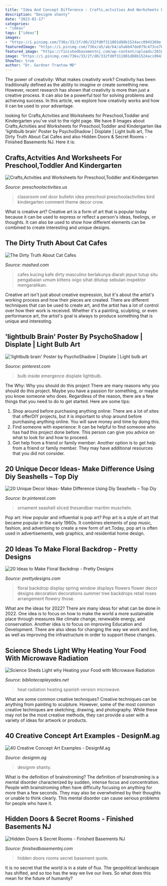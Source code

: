 ```yaml
---
title: "Idea And Concept Difference : Crafts,actvities And Worksheets For Preschool,toddler And Kindergarten"
description: "Designm shanty"
date: "2023-01-17"
categories:
- "ideas"
tags: ["ideas"]
images:
- "https://i.pinimg.com/736x/33/2f/d0/332fd0f311001d88b1524acc8943369e.jpg"
featuredImage: "https://i.pinimg.com/736x/a5/ab/b4/a5abb47de879c473ce788eae8a772eed.jpg"
featured_image: "https://finishedbasementnj.com/wp-content/uploads/2018/12/IMG_2892.jpg"
image: "https://i.pinimg.com/736x/33/2f/d0/332fd0f311001d88b1524acc8943369e.jpg"
ShowToc: true
author: "Dr. Gardner Trantow MD"
---
```



The power of creativity: What makes creativity work?
Creativity has been traditionally defined as the ability to imagine or create something new. However, recent research has shown that creativity is more than just a creative process. It can also be a powerful tool for solving problems and achieving success. In this article, we explore how creativity works and how it can be used to your advantage.

	

		
looking for Crafts,Actvities and Worksheets for Preschool,Toddler and Kindergarten you've visit to the right page. We have 8 Images about Crafts,Actvities and Worksheets for Preschool,Toddler and Kindergarten like &#039;lightbulb brain&#039; Poster by PsychoShadow | Displate | Light bulb art, The Dirty Truth About Cat Cafes and also Hidden Doors &amp; Secret Rooms - Finished Basements NJ. Here it is:
		
    
## Crafts,Actvities And Worksheets For Preschool,Toddler And Kindergarten

<img loading=lazy src="http://www.preschoolactivities.us/wp-content/uploads/2015/03/Owl-classroom-door-idea.jpg" onerror="this.onerror=null;this.src='https://tse1.mm.bing.net/th?id=OIP.KtcBlVZXuyE5ZwQfPxQvggHaOg&amp;pid=15.1';" alt="Crafts,Actvities and Worksheets for Preschool,Toddler and Kindergarten">

_Source: preschoolactivities.us_

>classroom owl door bulletin idea preschool preschoolactivities bird kindergarten comment theme decor crow. 

	

What is creative art?
Creative art is a form of art that is popular today because it can be used to express or reflect a person's ideas, feelings, or thoughts. It can also be used to show how different elements can be combined to create interesting and unique designs.

    
## The Dirty Truth About Cat Cafes

<img loading=lazy src="https://www.mashed.com/img/gallery/the-dirty-truth-about-cat-cafes/intro-1524155430.jpg" onerror="this.onerror=null;this.src='https://tse3.mm.bing.net/th?id=OIP.V5Vg-VIyIC1nPDtLzbyCpAHaEK&amp;pid=15.1';" alt="The Dirty Truth About Cat Cafes">

_Source: mashed.com_

>cafes kucing kafe dirty masculino berlakunya diarah jepun tutup situ pengabaian umum kittens ixigo sihat ditutup sebulan inspektor mengarahkan. 

	

Creative art isn't just about creative expression, but it's about the artist's working process and how their pieces are created. There are different techniques that can be used to create art, and the artist has a lot of control over how their work is received. Whether it's a painting, sculpting, or even performance art, the artist's goal is always to produce something that is unique and interesting.

    
## &#039;lightbulb Brain&#039; Poster By PsychoShadow | Displate | Light Bulb Art

<img loading=lazy src="https://i.pinimg.com/736x/33/2f/d0/332fd0f311001d88b1524acc8943369e.jpg" onerror="this.onerror=null;this.src='https://tse3.mm.bing.net/th?id=OIP.8cxc6berzMNfVYDsXbox_QHaKh&amp;pid=15.1';" alt="&#039;lightbulb brain&#039; Poster by PsychoShadow | Displate | Light bulb art">

_Source: pinterest.com_

>bulb inside emergence displate lightbulb. 

	

The Why: Why you should do this project
There are many reasons why you should do this project. Maybe you have a passion for something, or maybe you know someone who does. Regardless of the reason, there are a few things that you need to do to get started. Here are some tips:
1. Shop around before purchasing anything online: There are a lot of sites that offerDIY projects, but it is important to shop around before purchasing anything online. You will save money and time by doing this.
2. Find someone with experience: It can be helpful to find someone who has had this project done before. This person can give you advice on what to look for and how to proceed.
3. Get help from a friend or family member: Another option is to get help from a friend or family member. They may have additional resources that you did not consider.

    
## 20 Unique Decor Ideas- Make Difference Using Diy Seashells – Top Diy

<img loading=lazy src="https://i.pinimg.com/736x/a5/ab/b4/a5abb47de879c473ce788eae8a772eed.jpg" onerror="this.onerror=null;this.src='https://tse1.mm.bing.net/th?id=OIP.gxkax3t7Ylu23GQO5OOKHwHaJ4&amp;pid=15.1';" alt="20 Unique Decor Ideas- Make Difference Using Diy Seashells – Top Diy">

_Source: br.pinterest.com_

>ornament seashell sliced thesandbar maritim muscheln. 

	

Pop art: How popular and influential is pop art?
Pop art is a style of art that became popular in the early 1960s. It combines elements of pop music, fashion, and advertising to create a new form of art.Today, pop art is often used in advertisements, web graphics, and residential home design.

    
## 20 Ideas To Make Floral Backdrop - Pretty Designs

<img loading=lazy src="http://www.prettydesigns.com/wp-content/uploads/2015/07/20-ideas-to-make-floral-backdrop8.jpg" onerror="this.onerror=null;this.src='https://tse3.mm.bing.net/th?id=OIP.JEzpeY9e4OuUtpWpAP6CpAHaLH&amp;pid=15.1';" alt="20 Ideas to Make Floral Backdrop - Pretty Designs">

_Source: prettydesigns.com_

>floral backdrop display spring window displays flowers flower decor designs decoration decorations summer tree backdrops retail roses arrangement flowery those. 

	

What are the ideas for 2022?
There are many ideas for what can be done in 2022. One idea is to focus on how to make the world a more sustainable place through measures like climate change, renewable energy, and conservation. Another idea is to focus on improving Education and Development. There are also ideas for changing the way we work and live, as well as improving the infrastructure in order to support these changes.

    
## Science Sheds Light Why Heating Your Food With Microwave Radiation

<img loading=lazy src="https://www.bibliotecapleyades.net/imagenes_ciencia2/industryweapons333_01.jpg" onerror="this.onerror=null;this.src='https://tse1.mm.bing.net/th?id=OIP.cfQ2hdXrD42LRKB_kFWDgQHaEE&amp;pid=15.1';" alt="Science Sheds Light why Heating your Food with Microwave Radiation">

_Source: bibliotecapleyades.net_

>heat radiation heating spanish version microwave. 

	

What are some common creative techniques?
Creative techniques can be anything from painting to sculpture. However, some of the most common creative techniques are sketching, drawing, and photography. While these may not be the most creative methods, they can provide a user with a variety of ideas for artwork or products.

    
## 40 Creative Concept Art Examples - DesignM.ag

<img loading=lazy src="https://designm.ag/wp-content/uploads/2012/06/CICAE28_thumb.jpg" onerror="this.onerror=null;this.src='https://tse3.mm.bing.net/th?id=OIP.ViegiSW3WOY71lkbYMOtGwHaOq&amp;pid=15.1';" alt="40 Creative Concept Art Examples - DesignM.ag">

_Source: designm.ag_

>designm shanty. 

	

What is the definition of brainstroming?
The definition of brainstroming is a mental disorder characterized by sudden, intense focus and concentration. People with brainstroming often have difficulty focusing on anything for more than a few seconds. They may also be overwhelmed by their thoughts or unable to think clearly. This mental disorder can cause serious problems for people who have it.

    
## Hidden Doors &amp; Secret Rooms - Finished Basements NJ

<img loading=lazy src="https://finishedbasementnj.com/wp-content/uploads/2018/12/IMG_2892.jpg" onerror="this.onerror=null;this.src='https://tse3.mm.bing.net/th?id=OIP.SjbiZ7J0xI-ZQYHRB-wVlAHaJ4&amp;pid=15.1';" alt="Hidden Doors &amp; Secret Rooms - Finished Basements NJ">

_Source: finishedbasementnj.com_

>hidden doors rooms secret basement quote. 

	

It is no secret that the world is in a state of flux. The geopolitical landscape has shifted, and so too has the way we live our lives. So what does this mean for the future of humanity? 

